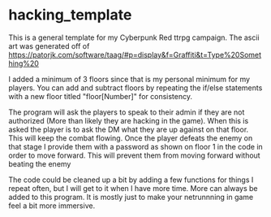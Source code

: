 # hacking_template
This is a general template for my Cyberpunk Red ttrpg campaign. The ascii art was generated off of https://patorjk.com/software/taag/#p=display&f=Graffiti&t=Type%20Something%20

I added a minimum of 3 floors since that is my personal minimum for my players.
You can add and subtract floors by repeating the if/else statements with a new floor titled "floor[Number]" for consistency.

The program will ask the players to speak to their admin if they are not authorized (More than likely they are hacking in the game).
When this is asked the player is to ask the DM what they are up against on that floor. This will keep the combat flowing. Once the player defeats the enemy
on that stage I provide them with a password as shown on floor 1 in the code in order to move forward. This will prevent them from moving forward without beating the enemy

The code could be cleaned up a bit by adding a few functions for things I repeat often, but I will get to it when I have more time.
More can always be added to this program. It is mostly just to make your netrunnning in game feel a bit more immersive.

